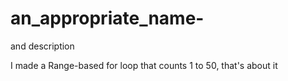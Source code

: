 # an_appropriate_name-
and description

I made a Range-based for loop that counts 1 to 50, that's about it